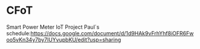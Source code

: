 # CFoT
Smart Power Meter IoT Project
Paul`s schedule:https://docs.google.com/document/d/1d9HAk9vFrhYhf8iOFR6Fwoo5vKn34y7by7lUYvupbKU/edit?usp=sharing
